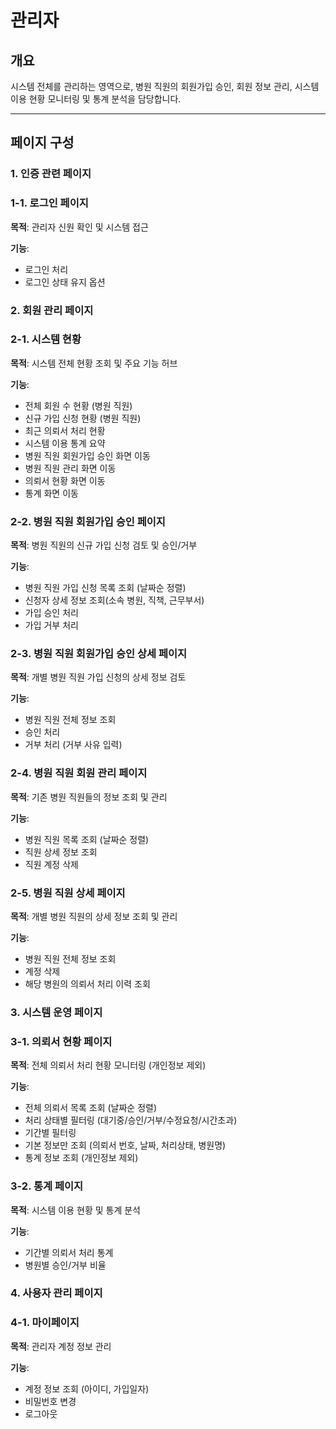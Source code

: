 # 관리자

## 개요

시스템 전체를 관리하는 영역으로, 병원 직원의 회원가입 승인, 회원 정보 관리, 시스템 이용 현황 모니터링 및 통계 분석을 담당합니다.

---

## 페이지 구성

### 1. 인증 관련 페이지

### 1-1. 로그인 페이지

**목적**: 관리자 신원 확인 및 시스템 접근

**기능**:

- 로그인 처리
- 로그인 상태 유지 옵션

### 2. 회원 관리 페이지

### 2-1. 시스템 현황

**목적**: 시스템 전체 현황 조회 및 주요 기능 허브

**기능**:

- 전체 회원 수 현황 (병원 직원)
- 신규 가입 신청 현황 (병원 직원)
- 최근 의뢰서 처리 현황
- 시스템 이용 통계 요약
- 병원 직원 회원가입 승인 화면 이동
- 병원 직원 관리 화면 이동
- 의뢰서 현황 화면 이동
- 통계 화면 이동

### 2-2. 병원 직원 회원가입 승인 페이지

**목적**: 병원 직원의 신규 가입 신청 검토 및 승인/거부

**기능**:

- 병원 직원 가입 신청 목록 조회 (날짜순 정렬)
- 신청자 상세 정보 조회(소속 병원, 직책, 근무부서)
- 가입 승인 처리
- 가입 거부 처리

### 2-3. 병원 직원 회원가입 승인 상세 페이지

**목적**: 개별 병원 직원 가입 신청의 상세 정보 검토

**기능**:

- 병원 직원 전체 정보 조회
- 승인 처리
- 거부 처리 (거부 사유 입력)

### 2-4. 병원 직원 회원 관리 페이지

**목적**: 기존 병원 직원들의 정보 조회 및 관리

**기능**:

- 병원 직원 목록 조회 (날짜순 정렬)
- 직원 상세 정보 조회
- 직원 계정 삭제

### 2-5. 병원 직원 상세 페이지

**목적**: 개별 병원 직원의 상세 정보 조회 및 관리

**기능**:
- 병원 직원 전체 정보 조회
- 계정 삭제
- 해당 병원의 의뢰서 처리 이력 조회

### 3. 시스템 운영 페이지

### 3-1. 의뢰서 현황 페이지

**목적**: 전체 의뢰서 처리 현황 모니터링 (개인정보 제외)

**기능**:

- 전체 의뢰서 목록 조회 (날짜순 정렬)
- 처리 상태별 필터링 (대기중/승인/거부/수정요청/시간초과)
- 기간별 필터링
- 기본 정보만 조회 (의뢰서 번호, 날짜, 처리상태, 병원명)
- 통계 정보 조회 (개인정보 제외)

### 3-2. 통계 페이지

**목적**: 시스템 이용 현황 및 통계 분석

**기능**:

- 기간별 의뢰서 처리 통계
- 병원별 승인/거부 비율

### 4. 사용자 관리 페이지

### 4-1. 마이페이지

**목적**: 관리자 계정 정보 관리

**기능**:

- 계정 정보 조회 (아이디, 가입일자)
- 비밀번호 변경
- 로그아웃